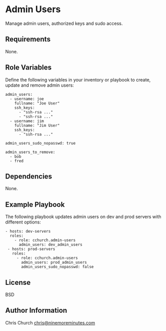 Admin Users
===========

Manage admin users, authorized keys and sudo access.

Requirements
------------

None.

Role Variables
--------------

Define the following variables in your inventory or playbook to create, update
and remove admin users:

    admin_users:
      - username: joe
        fullname: "Joe User"
        ssh_keys:
          - "ssh-rsa ..."
          - "ssh-rsa ..."
      - username: jim
        fullname: "Jim User"
        ssh_keys:
          - "ssh-rsa ..."

    admin_users_sudo_nopasswd: true

    admin_users_to_remove:
      - bob
      - fred

Dependencies
------------

None.

Example Playbook
----------------

The following playbook updates admin users on dev and prod servers with
different options:

    - hosts: dev-servers
      roles:
        - role: cchurch.admin-users
          admin_users: dev_admin_users
     - hosts: prod-servers
       roles:
         - role: cchurch.admin-users
           admin_users: prod_admin_users
           admin_users_sudo_nopasswd: false

License
-------

BSD

Author Information
------------------

Chris Church
chris@ninemoreminutes.com
